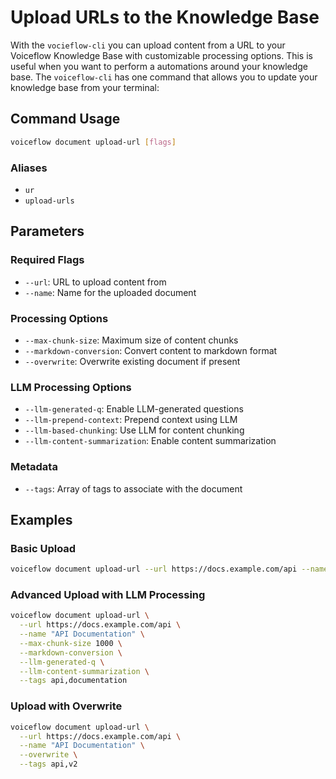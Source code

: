 # Upload URLs to the Knowledge Base

With the `vocieflow-cli` you can upload content from a URL to your Voiceflow Knowledge Base with customizable processing options. This is useful when you want to perform a automations around your knowledge base. The `voiceflow-cli` has one command that allows you to update your knowledge base from your terminal:

## Command Usage
```bash
voiceflow document upload-url [flags]
```

### Aliases
- `ur`
- `upload-urls`

## Parameters

### Required Flags
- `--url`: URL to upload content from
- `--name`: Name for the uploaded document

### Processing Options
- `--max-chunk-size`: Maximum size of content chunks
- `--markdown-conversion`: Convert content to markdown format
- `--overwrite`: Overwrite existing document if present

### LLM Processing Options
- `--llm-generated-q`: Enable LLM-generated questions
- `--llm-prepend-context`: Prepend context using LLM
- `--llm-based-chunking`: Use LLM for content chunking
- `--llm-content-summarization`: Enable content summarization

### Metadata
- `--tags`: Array of tags to associate with the document

## Examples

### Basic Upload
```bash
voiceflow document upload-url --url https://docs.example.com/api --name "API Documentation"
```

### Advanced Upload with LLM Processing

```bash
voiceflow document upload-url \
  --url https://docs.example.com/api \
  --name "API Documentation" \
  --max-chunk-size 1000 \
  --markdown-conversion \
  --llm-generated-q \
  --llm-content-summarization \
  --tags api,documentation
```

### Upload with Overwrite

```bash
voiceflow document upload-url \
  --url https://docs.example.com/api \
  --name "API Documentation" \
  --overwrite \
  --tags api,v2
```

